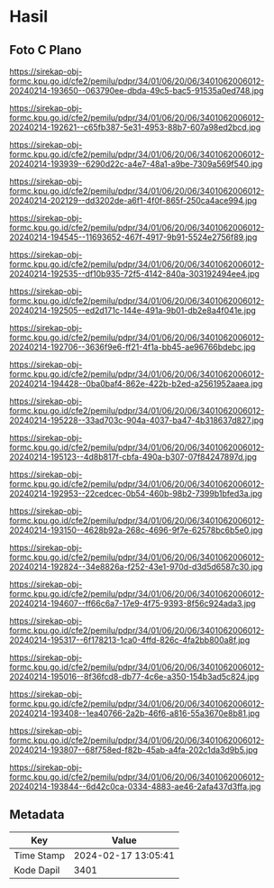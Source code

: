# Hasil

## Foto C Plano

https://sirekap-obj-formc.kpu.go.id/cfe2/pemilu/pdpr/34/01/06/20/06/3401062006012-20240214-193650--063790ee-dbda-49c5-bac5-91535a0ed748.jpg

https://sirekap-obj-formc.kpu.go.id/cfe2/pemilu/pdpr/34/01/06/20/06/3401062006012-20240214-192621--c65fb387-5e31-4953-88b7-607a98ed2bcd.jpg

https://sirekap-obj-formc.kpu.go.id/cfe2/pemilu/pdpr/34/01/06/20/06/3401062006012-20240214-193939--6290d22c-a4e7-48a1-a9be-7309a569f540.jpg

https://sirekap-obj-formc.kpu.go.id/cfe2/pemilu/pdpr/34/01/06/20/06/3401062006012-20240214-202129--dd3202de-a6f1-4f0f-865f-250ca4ace994.jpg

https://sirekap-obj-formc.kpu.go.id/cfe2/pemilu/pdpr/34/01/06/20/06/3401062006012-20240214-194545--11693652-467f-4917-9b91-5524e2756f89.jpg

https://sirekap-obj-formc.kpu.go.id/cfe2/pemilu/pdpr/34/01/06/20/06/3401062006012-20240214-192535--df10b935-72f5-4142-840a-303192494ee4.jpg

https://sirekap-obj-formc.kpu.go.id/cfe2/pemilu/pdpr/34/01/06/20/06/3401062006012-20240214-192505--ed2d171c-144e-491a-9b01-db2e8a4f041e.jpg

https://sirekap-obj-formc.kpu.go.id/cfe2/pemilu/pdpr/34/01/06/20/06/3401062006012-20240214-192706--3636f9e6-ff21-4f1a-bb45-ae96766bdebc.jpg

https://sirekap-obj-formc.kpu.go.id/cfe2/pemilu/pdpr/34/01/06/20/06/3401062006012-20240214-194428--0ba0baf4-862e-422b-b2ed-a2561952aaea.jpg

https://sirekap-obj-formc.kpu.go.id/cfe2/pemilu/pdpr/34/01/06/20/06/3401062006012-20240214-195228--33ad703c-904a-4037-ba47-4b318637d827.jpg

https://sirekap-obj-formc.kpu.go.id/cfe2/pemilu/pdpr/34/01/06/20/06/3401062006012-20240214-195123--4d8b817f-cbfa-490a-b307-07f84247897d.jpg

https://sirekap-obj-formc.kpu.go.id/cfe2/pemilu/pdpr/34/01/06/20/06/3401062006012-20240214-192953--22cedcec-0b54-460b-98b2-7399b1bfed3a.jpg

https://sirekap-obj-formc.kpu.go.id/cfe2/pemilu/pdpr/34/01/06/20/06/3401062006012-20240214-193150--4628b92a-268c-4696-9f7e-62578bc6b5e0.jpg

https://sirekap-obj-formc.kpu.go.id/cfe2/pemilu/pdpr/34/01/06/20/06/3401062006012-20240214-192824--34e8826a-f252-43e1-970d-d3d5d6587c30.jpg

https://sirekap-obj-formc.kpu.go.id/cfe2/pemilu/pdpr/34/01/06/20/06/3401062006012-20240214-194607--ff66c6a7-17e9-4f75-9393-8f56c924ada3.jpg

https://sirekap-obj-formc.kpu.go.id/cfe2/pemilu/pdpr/34/01/06/20/06/3401062006012-20240214-195317--6f178213-1ca0-4ffd-826c-4fa2bb800a8f.jpg

https://sirekap-obj-formc.kpu.go.id/cfe2/pemilu/pdpr/34/01/06/20/06/3401062006012-20240214-195016--8f36fcd8-db77-4c6e-a350-154b3ad5c824.jpg

https://sirekap-obj-formc.kpu.go.id/cfe2/pemilu/pdpr/34/01/06/20/06/3401062006012-20240214-193408--1ea40766-2a2b-46f6-a816-55a3670e8b81.jpg

https://sirekap-obj-formc.kpu.go.id/cfe2/pemilu/pdpr/34/01/06/20/06/3401062006012-20240214-193807--68f758ed-f82b-45ab-a4fa-202c1da3d9b5.jpg

https://sirekap-obj-formc.kpu.go.id/cfe2/pemilu/pdpr/34/01/06/20/06/3401062006012-20240214-193844--6d42c0ca-0334-4883-ae46-2afa437d3ffa.jpg


## Metadata

| Key        | Value               |
| ---------- | ------------------- |
| Time Stamp | 2024-02-17 13:05:41 |
| Kode Dapil | 3401                |



